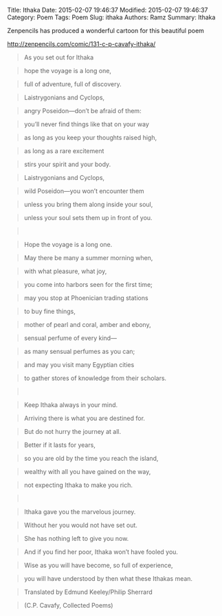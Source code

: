 Title: Ithaka
Date: 2015-02-07 19:46:37
Modified: 2015-02-07 19:46:37
Category: Poem
Tags: Poem
Slug: ithaka
Authors: Ramz
Summary: Ithaka

Zenpencils has produced a wonderful cartoon for this beautiful poem

<http://zenpencils.com/comic/131-c-p-cavafy-ithaka/>


> As you set out for Ithaka

> hope the voyage is a long one,

> full of adventure, full of discovery.

> Laistrygonians and Cyclops,

> angry Poseidon—don’t be afraid of them:

> you’ll never find things like that on your way

> as long as you keep your thoughts raised high,

> as long as a rare excitement

> stirs your spirit and your body.

> Laistrygonians and Cyclops,

> wild Poseidon—you won’t encounter them

> unless you bring them along inside your soul,

> unless your soul sets them up in front of you.

> <br />

> Hope the voyage is a long one.

> May there be many a summer morning when,

> with what pleasure, what joy,

> you come into harbors seen for the first time;

> may you stop at Phoenician trading stations

> to buy fine things,

> mother of pearl and coral, amber and ebony,

> sensual perfume of every kind—

> as many sensual perfumes as you can;

> and may you visit many Egyptian cities

> to gather stores of knowledge from their scholars.

> <br />

> Keep Ithaka always in your mind.

> Arriving there is what you are destined for.

> But do not hurry the journey at all.

> Better if it lasts for years,

> so you are old by the time you reach the island,

> wealthy with all you have gained on the way,

> not expecting Ithaka to make you rich.

> <br />

> Ithaka gave you the marvelous journey.

> Without her you would not have set out.

> She has nothing left to give you now.

> And if you find her poor, Ithaka won’t have fooled you.

> Wise as you will have become, so full of experience,

> you will have understood by then what these Ithakas mean.

> Translated by Edmund Keeley/Philip Sherrard

> (C.P. Cavafy, Collected Poems)